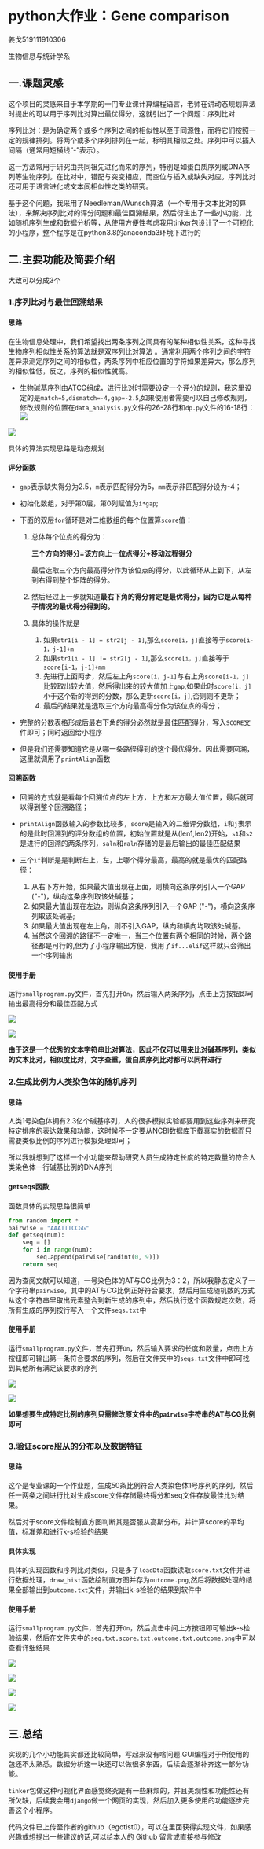 # python大作业：Gene comparison

姜戈519111910306

生物信息与统计学系



## 一.课题灵感

这个项目的灵感来自于本学期的一门专业课计算编程语言，老师在讲动态规划算法时提出的可以用于序列比对算出最优得分，这就引出了一个问题：序列比对

序列比对：是为确定两个或多个序列之间的相似性以至于同源性，而将它们按照一定的规律排列。将两个或多个序列排列在一起，标明其相似之处。序列中可以插入间隔（通常用短横线“-”表示）。

这一方法常用于研究由共同祖先进化而来的序列，特别是如蛋白质序列或DNA序列等生物序列。在比对中，错配与突变相应，而空位与插入或缺失对应。序列比对还可用于语言进化或文本间相似性之类的研究。

基于这个问题，我采用了Needleman/Wunsch算法（一个专用于文本比对的算法），来解决序列比对的评分问题和最佳回溯结果，然后衍生出了一些小功能，比如随机序列生成和数据分析等，从使用方便性考虑我用tinker包设计了一个可视化的小程序，整个程序是在python3.8的anaconda3环境下进行的



## 二.主要功能及简要介绍

大致可以分成3个

### 1.序列比对与最佳回溯结果

#### 思路

在生物信息处理中，我们希望找出两条序列之间具有的某种相似性关系，这种寻找生物序列相似性关系的算法就是双序列比对算法 。通常利用两个序列之间的字符差异来测定序列之间的相似性，两条序列中相应位置的字符如果差异大，那么序列的相似性低，反之，序列的相似性就高。

- 生物碱基序列由ATCG组成，进行比对时需要设定一个评分的规则，我这里设定的是`match=5,dismatch=-4,gap=-2.5`,如果使用者需要可以自己修改规则，修改规则的位置在`data_analysis.py`文件的26-28行和`dp.py`文件的16-18行：![](file:///home/egotist/PycharmProjects/dp_program/photo/1.jpg)

![](file:///home/egotist/PycharmProjects/dp_program/photo/2.jpg)

具体的算法实现思路是动态规划

#### 评分函数

+ `gap`表示缺失得分为2.5，`m`表示匹配得分为5，`mm`表示非匹配得分设为-4；

+ 初始化数组，对于第0层，第0列赋值为`i*gap`;

+ 下面的双层`for`循环是对二维数组的每个位置算`score`值：

  1. 总体每个位点的得分为：

     **三个方向的得分=该方向上一位点得分+移动过程得分**

     最后选取三个方向最高得分作为该位点的得分，以此循环从上到下，从左到右得到整个矩阵的得分。

  2. 然后经过上一步就知道**最右下角的得分肯定是最优得分，因为它是从每种子情况的最优得分得到的。**

  3. 具体的操作就是

     1. 如果`str1[i - 1] = str2[j - 1]`,那么`score[i，j]`直接等于`score[i-1，j-1]+m`
     2. 如果`str1[i - 1] != str2[j - 1]`,那么`score[i，j]`直接等于`score[i-1，j-1]+mm`
     3. 先进行上面两步，然后左上角`score[i，j-1]`与右上角`score[i-1，j]`比较取出较大值，然后得出来的较大值加上`gap`,如果此时`score[i，j]`小于这个新的得到的分数，那么更新`score[i，j]`,否则则不更新；
     4. 最后的结果就是选取三个方向最高得分作为该位点的得分；

+ 完整的分数表格形成后最右下角的得分必然就是最佳匹配得分，写入`SCORE`文件即可；同时返回给小程序

+ 但是我们还需要知道它是从哪一条路径得到的这个最优得分。因此需要回溯，这里就调用了`printAlign`函数

#### 回溯函数

+ 回溯的方式就是看每个回溯位点的左上方，上方和左方最大值位置，最后就可以得到整个回溯路径；

+ `printAlign`函数输入的参数比较多，`score`是输入的二维评分数组，`i`和`j`表示的是此时回溯到的评分数组的位置，初始位置就是从(len1,len2)开始，`s1`和`s2`是进行的回溯的两条序列，`saln`和`raln`存储的是最后输出的最佳匹配结果

+ 三个`if`判断是是判断左上，左，上哪个得分最高，最高的就是最优的匹配路径：

  1. 从右下方开始，如果最大值出现在上面，则横向这条序列引入一个GAP ("-")，纵向这条序列取该处碱基；
  2. 如果最大值出现在左边，则纵向这条序列引入一个GAP ("-")，横向这条序列取该处碱基; 
  3. 如果最大值出现在左上角，则不引入GAP，纵向和横向均取该处碱基。
  4. 当然这个回溯的路径不一定唯一，当三个位置有两个相同的时候，两个路径都是可行的,但为了小程序输出方便，我用了`if...elif`这样就只会筛出一个序列输出

#### 使用手册

运行`smallprogram.py`文件，首先打开`On`，然后输入两条序列，点击上方按钮即可输出最高得分和最佳匹配方式

![](file:///home/egotist/PycharmProjects/dp_program/photo/%E5%88%9D%E5%A7%8B.jpg)

![](file:///home/egotist/PycharmProjects/dp_program/photo/3.png)

**由于这是一个优秀的文本字符串比对算法，因此不仅可以用来比对碱基序列，类似的文本比对，相似度比对，文字查重，蛋白质序列比对都可以同样进行**



### 2.生成比例为人类染色体的随机序列

#### 思路

人类1号染色体拥有2.3亿个碱基序列，人的很多模拟实验都要用到这些序列来研究特定排序的表达效果和功能，这时候不一定要从NCBI数据库下载真实的数据而只需要类似比例的序列进行模拟处理即可；

所以我就想到了这样一个小功能来帮助研究人员生成特定长度的特定数量的符合人类染色体一行碱基比例的DNA序列

#### getseqs函数

函数具体的实现思路很简单

```python
from random import *
pairwise = "AAATTTCCGG"
def getseq(num):
    seq = []
    for i in range(num):
        seq.append(pairwise[randint(0, 9)])
    return seq
```

因为查阅文献可以知道，一号染色体的AT与CG比例为3：2，所以我静态定义了一个字符串`pairwise`，其中的AT与CG比例正好符合要求，然后用生成随机数的方式从这个字符串里取出元素整合到新生成的序列中，然后执行这个函数规定次数，将所有生成的序列按行写入一个文件`seqs.txt`中

#### 使用手册

运行`smallprogram.py`文件，首先打开`On`，然后输入要求的长度和数量，点击上方按钮即可输出第一条符合要求的序列，然后在文件夹中的`seqs.txt`文件中即可找到其他所有满足该要求的序列

![](file:///home/egotist/PycharmProjects/dp_program/photo/4.jpg)

![](file:///home/egotist/PycharmProjects/dp_program/photo/5.jpg)

**如果想要生成特定比例的序列只需修改原文件中的`pairwise`字符串的AT与CG比例即可**

### 3.验证score服从的分布以及数据特征

#### 思路

这个是专业课的一个作业题，生成50条比例符合人类染色体1号序列的序列，然后任一两条之间进行比对生成score文件存储最终得分和seq文件存放最佳比对结果。

然后对于score文件绘制直方图判断其是否服从高斯分布，并计算score的平均值，标准差和进行k-s检验的结果



#### 具体实现

具体的实现函数和序列比对类似，只是多了`loadDta`函数读取`score.txt`文件并进行数据处理，`draw_hist`函数绘制直方图并存为`outcome.png`,然后将数据处理的结果全部输出到`outcome.txt`文件，并输出k-s检验的结果到软件中



#### 使用手册

运行`smallprogram.py`文件，首先打开`On`，然后点击中间上方按钮即可输出k-s检验结果，然后在文件夹中的`seq.txt,score.txt,outcome.txt,outcome.png`中可以查看详细结果

![](file:///home/egotist/PycharmProjects/dp_program/photo/6.jpg)

![](file:///home/egotist/PycharmProjects/dp_program/photo/9.jpg)

![](file:///home/egotist/PycharmProjects/dp_program/photo/10.jpg)

![](/home/egotist/PycharmProjects/dp_program/photo/7.jpg)





## 三.总结

实现的几个小功能其实都还比较简单，写起来没有啥问题.GUI编程对于所使用的包还不太熟悉，数据分析这一块还可以做很多东西，后续会逐渐补齐这一部分功能。

`tinker`包做这种可视化界面感觉终究是有一些麻烦的，并且美观性和功能性还有所欠缺，后续我会用`django`做一个网页的实现，然后加入更多使用的功能逐步完善这个小程序。

代码文件已上传至作者的github（egotist0），可以在里面获得实现文件，如果感兴趣或想提出一些建议的话,可以给本人的 Github 留言或直接参与修改